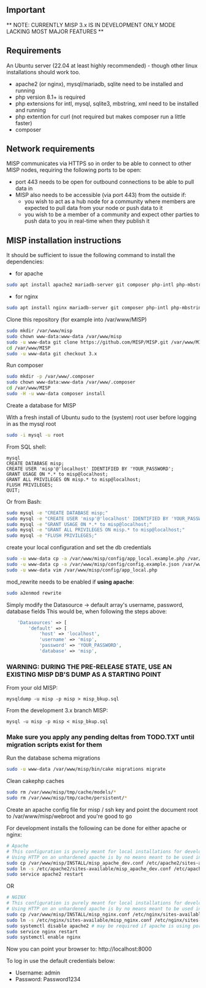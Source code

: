## Important

** NOTE: CURRENTLY MISP 3.x IS IN DEVELOPMENT ONLY MODE LACKING MOST MAJOR FEATURES **

## Requirements

An Ubuntu server (22.04 at least highly recommended) - though other linux installations should work too.

- apache2 (or nginx), mysql/mariadb, sqlite need to be installed and running
- php version 8.1+ is required
- php extensions for intl, mysql, sqlite3, mbstring, xml need to be installed and running
- php extention for curl (not required but makes composer run a little faster)
- composer

## Network requirements

MISP communicates via HTTPS so in order to be able to connect to other MISP nodes, requiring the following ports to be open:
- port 443 needs to be open for outbound connections to be able to pull data in
- MISP also needs to be accessible (via port 443) from the outside if:
    - you wish to act as a hub node for a community where members are expected to pull data from your node or push data to it
    - you wish to be a member of a community and expect other parties to push data to you in real-time when they publish it


## MISP installation instructions

It should be sufficient to issue the following command to install the dependencies:

- for apache

```bash
sudo apt install apache2 mariadb-server git composer php-intl php-mbstring php-dom php-xml unzip php-ldap php-sqlite3 php-curl sqlite libapache2-mod-php php-mysql
```

- for nginx
```bash
sudo apt install nginx mariadb-server git composer php-intl php-mbstring php-dom php-xml unzip php-ldap php-sqlite3 sqlite php-fpm php-curl php-mysql
```

Clone this repository (for example into /var/www/MISP)

```bash
sudo mkdir /var/www/misp
sudo chown www-data:www-data /var/www/misp
sudo -u www-data git clone https://github.com/MISP/MISP.git /var/www/MISP
cd /var/www/MISP
sudo -u www-data git checkout 3.x
```

Run composer

```bash
sudo mkdir -p /var/www/.composer
sudo chown www-data:www-data /var/www/.composer
cd /var/www/MISP
sudo -H -u www-data composer install
```

Create a database for MISP

With a fresh install of Ubuntu sudo to the (system) root user before logging in as the mysql root
```Bash
sudo -i mysql -u root
```

From SQL shell:
```mysql
mysql
CREATE DATABASE misp;
CREATE USER 'misp'@'localhost' IDENTIFIED BY 'YOUR_PASSWORD';
GRANT USAGE ON *.* to misp@localhost;
GRANT ALL PRIVILEGES ON misp.* to misp@localhost;
FLUSH PRIVILEGES;
QUIT;
```

Or from Bash:
```bash
sudo mysql -e "CREATE DATABASE misp;"
sudo mysql -e "CREATE USER 'misp'@'localhost' IDENTIFIED BY 'YOUR_PASSWORD';"
sudo mysql -e "GRANT USAGE ON *.* to misp@localhost;"
sudo mysql -e "GRANT ALL PRIVILEGES ON misp.* to misp@localhost;"
sudo mysql -e "FLUSH PRIVILEGES;"
```

create your local configuration and set the db credentials

```bash
sudo -u www-data cp -a /var/www/misp/config/app_local.example.php /var/www/misp/config/app_local.php
sudo -u www-data cp -a /var/www/misp/config/config.example.json /var/www/misp/config/config.json
sudo -u www-data vim /var/www/misp/config/app_local.php
```

mod_rewrite needs to be enabled if __using apache__:

```bash
sudo a2enmod rewrite
```

Simply modify the Datasource -> default array's username, password, database fields
This would be, when following the steps above:

```php
    'Datasources' => [
        'default' => [
            'host' => 'localhost',
            'username' => 'misp',
            'password' => 'YOUR_PASSWORD',
            'database' => 'misp',
```

### WARNING: DURING THE PRE-RELEASE STATE, USE AN EXISTING MISP DB'S DUMP AS A STARTING POINT

From your old MISP:

```
mysqldump -u misp -p misp > misp_bkup.sql

```
From the development 3.x branch MISP:

```
mysql -u misp -p misp < misp_bkup.sql
```

### Make sure you apply any pending deltas from TODO.TXT until migration scripts exist for them


Run the database schema migrations
```bash
sudo -u www-data /var/www/misp/bin/cake migrations migrate
```

Clean cakephp caches
```bash
sudo rm /var/www/misp/tmp/cache/models/*
sudo rm /var/www/misp/tmp/cache/persistent/*
```

Create an apache config file for misp / ssh key and point the document root to /var/www/misp/webroot and you're good to go

For development installs the following can be done for either apache or nginx:

```bash
# Apache
# This configuration is purely meant for local installations for development / testing
# Using HTTP on an unhardened apache is by no means meant to be used in any production environment
sudo cp /var/www/misp/INSTALL/misp_apache_dev.conf /etc/apache2/sites-available/
sudo ln -s /etc/apache2/sites-available/misp_apache_dev.conf /etc/apache2/sites-enabled/
sudo service apache2 restart
```

OR

```bash
# NGINX
# This configuration is purely meant for local installations for development / testing
# Using HTTP on an unhardened apache is by no means meant to be used in any production environment
sudo cp /var/www/misp/INSTALL/misp_nginx.conf /etc/nginx/sites-available/
sudo ln -s /etc/nginx/sites-available/misp_nginx.conf /etc/nginx/sites-enabled/
sudo systemctl disable apache2 # may be required if apache is using port
sudo service nginx restart
sudo systemctl enable nginx

```

Now you can point your browser to: http://localhost:8000

To log in use the default credentials below:

- Username: admin
- Password: Password1234
